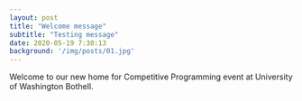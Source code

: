 ```yaml
---
layout: post
title: "Welcome message"
subtitle: "Testing message"
date: 2020-05-19 7:30:13 
background: '/img/posts/01.jpg'
---
```


Welcome to our new home for Competitive Programming event at University of Washington Bothell.
